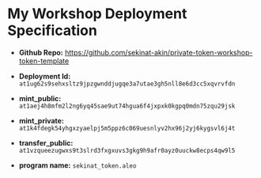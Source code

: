 # My Workshop Deployment Specification

- **Github Repo:**  https://github.com/sekinat-akin/private-token-workshop-token-template

- **Deployment Id:** `at1ug62s9sehxsltz9jpzgwnddjugqe3a7utae3gh5nll8e6d3cc5xqvrvfdn`

- **mint_public:** `at1aej4h8mfm2l2ng6yq45sae9ut74hgua6f4jxpxk0kgpq0mdn75zqu29jsk`

- **mint_private:** `at1k4fdegk54yhgxzyaelpj5m5ppz6c069uesnlyv2hx96j2yj6kygsvl6j4t`

- **transfer_public:** `at1vzqueezugwxs9t3slrd3fxgxuvs3gkg9h9afr0ayz0uuckw8ecps4qw9l5`

- **program name:** `sekinat_token.aleo`
